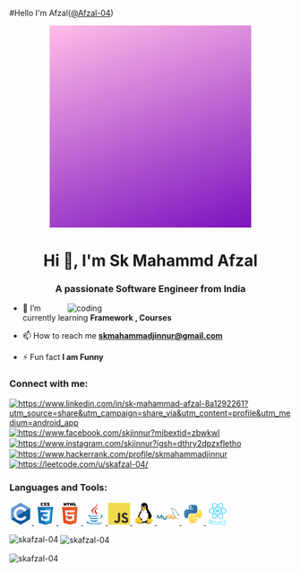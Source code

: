 #Hello I'm Afzal([@Afzal-04](https://github.com/SkAfzal-04))
<div align="center">
    <img src="https://github.com/SkAfzal-04/SkAfzal-04/blob/main/Afzal_animation.gif" alt="logo">
</div>

<h1 align="center">Hi 👋, I'm Sk Mahammd Afzal</h1>
<h3 align="center">A passionate Software Engineer from India</h3>

<img align="right" alt="coding" width="400" src="https://i.makeagif.com/media/3-25-2018/GpNSNw.gif">

- 🌱 I’m currently learning **Framework , Courses**

- 📫 How to reach me  **skmahammadjinnur@gmail.com**

- ⚡ Fun fact **I am Funny**

<h3 align="left">Connect with me:</h3>
<p align="left">
<a href="https://linkedin.com/in/https://www.linkedin.com/in/sk-mahammad-afzal-8a1292261?utm_source=share&utm_campaign=share_via&utm_content=profile&utm_medium=android_app" target="blank"><img align="center" src="https://raw.githubusercontent.com/rahuldkjain/github-profile-readme-generator/master/src/images/icons/Social/linked-in-alt.svg" alt="https://www.linkedin.com/in/sk-mahammad-afzal-8a1292261?utm_source=share&utm_campaign=share_via&utm_content=profile&utm_medium=android_app" height="30" width="40" /></a>
<a href="https://fb.com/https://www.facebook.com/skjinnur?mibextid=zbwkwl" target="blank"><img align="center" src="https://raw.githubusercontent.com/rahuldkjain/github-profile-readme-generator/master/src/images/icons/Social/facebook.svg" alt="https://www.facebook.com/skjinnur?mibextid=zbwkwl" height="30" width="40" /></a>
<a href="https://instagram.com/https://www.instagram.com/skjinnur?igsh=dthry2dpzxfletho" target="blank"><img align="center" src="https://raw.githubusercontent.com/rahuldkjain/github-profile-readme-generator/master/src/images/icons/Social/instagram.svg" alt="https://www.instagram.com/skjinnur?igsh=dthry2dpzxfletho" height="30" width="40" /></a>
<a href="https://www.hackerrank.com/https://www.hackerrank.com/profile/skmahammadjinnur" target="blank"><img align="center" src="https://raw.githubusercontent.com/rahuldkjain/github-profile-readme-generator/master/src/images/icons/Social/hackerrank.svg" alt="https://www.hackerrank.com/profile/skmahammadjinnur" height="30" width="40" /></a>
<a href="https://www.leetcode.com/https://leetcode.com/u/skafzal-04/" target="blank"><img align="center" src="https://raw.githubusercontent.com/rahuldkjain/github-profile-readme-generator/master/src/images/icons/Social/leet-code.svg" alt="https://leetcode.com/u/skafzal-04/" height="30" width="40" /></a>
</p>

<h3 align="left">Languages and Tools:</h3>
<p align="left"> <a href="https://www.cprogramming.com/" target="_blank" rel="noreferrer"> <img src="https://raw.githubusercontent.com/devicons/devicon/master/icons/c/c-original.svg" alt="c" width="40" height="40"/> </a> <a href="https://www.w3schools.com/css/" target="_blank" rel="noreferrer"> <img src="https://raw.githubusercontent.com/devicons/devicon/master/icons/css3/css3-original-wordmark.svg" alt="css3" width="40" height="40"/> </a> <a href="https://www.w3.org/html/" target="_blank" rel="noreferrer"> <img src="https://raw.githubusercontent.com/devicons/devicon/master/icons/html5/html5-original-wordmark.svg" alt="html5" width="40" height="40"/> </a> <a href="https://www.java.com" target="_blank" rel="noreferrer"> <img src="https://raw.githubusercontent.com/devicons/devicon/master/icons/java/java-original.svg" alt="java" width="40" height="40"/> </a> <a href="https://developer.mozilla.org/en-US/docs/Web/JavaScript" target="_blank" rel="noreferrer"> <img src="https://raw.githubusercontent.com/devicons/devicon/master/icons/javascript/javascript-original.svg" alt="javascript" width="40" height="40"/> </a> <a href="https://www.linux.org/" target="_blank" rel="noreferrer"> <img src="https://raw.githubusercontent.com/devicons/devicon/master/icons/linux/linux-original.svg" alt="linux" width="40" height="40"/> </a> <a href="https://www.mysql.com/" target="_blank" rel="noreferrer"> <img src="https://raw.githubusercontent.com/devicons/devicon/master/icons/mysql/mysql-original-wordmark.svg" alt="mysql" width="40" height="40"/> </a> <a href="https://www.python.org" target="_blank" rel="noreferrer"> <img src="https://raw.githubusercontent.com/devicons/devicon/master/icons/python/python-original.svg" alt="python" width="40" height="40"/> </a> <a href="https://reactjs.org/" target="_blank" rel="noreferrer"> <img src="https://raw.githubusercontent.com/devicons/devicon/master/icons/react/react-original-wordmark.svg" alt="react" width="40" height="40"/> </a> </p>

<p><img align="left" src="https://github-readme-stats.vercel.app/api/top-langs?username=skafzal-04&show_icons=true&locale=en&layout=compact" alt="skafzal-04" /></p>

<p>&nbsp;<img align="center" src="https://github-readme-stats.vercel.app/api?username=skafzal-04&show_icons=true&locale=en" alt="skafzal-04" /></p>

<p><img align="center" src="https://github-readme-streak-stats.herokuapp.com/?user=skafzal-04&" alt="skafzal-04" /></p>
